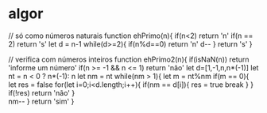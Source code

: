 # algor
// só como números naturais
function ehPrimo(n){
    if(n<2) return 'n'
    if(n == 2) return 's'
    let d = n-1
    while(d>=2){
        if(n%d==0) return 'n'
        d--
    }
    return 's'
}

// verifica com números inteiros
function ehPrimo2(n){
    if(isNaN(n)) return 'informe um número'
    if(n >= -1 && n <= 1) return 'não'
    let d=[1,-1,n,n*(-1)]
	let nt = n < 0 ? n*(-1): n
    let nm = nt
    while(nm > 1){
        let m = nt%nm
        if(m == 0){
            let res = false
            for(let i=0;i<d.length;i++){
                if(nm == d[i]){ 
                    res = true
                    break
                }
            }
            if(!res) return 'não'
        }	
     nm--
    }
    return 'sim'
}
